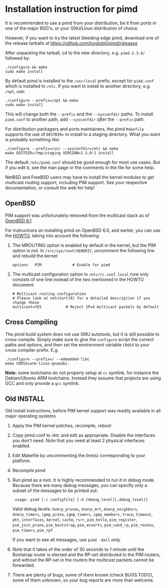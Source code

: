 Installation instruction for pimd
=================================

It is recommended to use a pimd from your distribution, be it from ports
in one of the major BSD's, or your GNU/Linux distribution of choice.

However, if you want to try the latest bleeding edge pimd, download one
of the release tarballs at <https://github.com/troglobit/pimd/releases>

After unpacking the tarball, cd to the new directory, e.g. `pimd-2.3.0/`
followed by:

    ./configure && make
    sudo make install

By default pimd is installed to the `/usr/local` prefix, except for
`pimd.conf` which is installed to `/etc`.  If you want to install to
another directory, e.g. `/opt`, use:

    ./configure --prefix=/opt && make
    sudo make install

This will change both the `--prefix` and the `--sysconfdir` paths.  To
install `pimd.conf` to another path, add `--sysconfdir` *after* the
`--prefix` path.

For distribution packagers and ports maintainers, the pimd `Makefile`
supports the use of `DESTDIR=` to install to a staging directory.  What
you want is probably something like:

    ./configure --prefix=/usr --sysconfdir=/etc && make
    make DESTDIR=/tmp/staging VERSION=2.3.0-1 install

The default `/etc/pimd.conf` should be good enough for most use cases.
But if you edit it, see the man page or the comments in the file for
some help.

NetBSD and FreeBSD users may have to install the kernel modules to get
multicast routing support, including PIM support.  See your respective
documentation, or consult the web for help!


OpenBSD
-------

PIM support was unfortunately removed from the multicast stack as of
[OpenBSD 6.1](https://marc.info/?l=openbsd-cvs&m=148240469327159)

For instructions on installing pimd on OpenBSD 6.0, and earlier, you can
use the [HOWTO](http://troglobit.com/howto-run-pimd-on-openbsd.html),
taking into account the following:

1. The MROUTING option is enabled by default in the kernel, but the PIM
   option is not.  In `/src/sys/conf/GENERIC`, uncomment the following
   line and rebuild the kernel:

   ```
   options   PIM              # Enable for pimd
   ```

2. The multicast configuration option in `/etc/rc.conf.local` now only
   consists of one line instead of the two mentioned in the HOWTO
   document:

   ```
   # Multicast routing configuration
   # Please look at netstart(8) for a detailed description if you change these
   multicast=YES           # Reject IPv4 multicast packets by default
   ```


Cross Compiling
---------------

The pimd build system does not use GNU autotools, but it is still
possible to cross-compile.  Simply make sure to give the `configure`
script the correct paths and options, and then set the environment
variable `CROSS` to your cross compiler prefix.  E.g.

    ./configure --prefix=/ --embedded-libc
    make CROSS=arm-linux-gnueabi-

**Note:** some toolchains do not properly setup at `cc` symlink, for
  instance the Debian/Ubuntu ARM toolchains.  Instead they assume that
  projects are using GCC and only provide a `gcc` symlink.


Old INSTALL
-----------

Old install instructions, before PIM kernel support was readily
available in all major operating systems

1. Apply the PIM kernel patches, recompile, reboot

2. Copy pimd.conf to /etc and edit as appropriate.  Disable the
   interfaces you don't need. Note that you need at least 2 physical
   interfaces enabled.

3. Edit Makefile by uncommenting the line(s) corresponding to your platform.

4. Recompile pimd

5. Run pimd as a root. It is highly recommended to run it in debug mode.
   Because there are many debug messages, you can specify only a subset of
   the messages to be printed out:

        usage: pimd [-c configfile] [-d [debug_level][,debug_level]]

   Valid debug levels: `dvmrp_prunes`, `dvmrp_mrt`, `dvmrp_neighbors`,
   `dvmrp_timers`, `igmp_proto`, `igmp_timers`, `igmp_members`, `trace`,
   `timeout`, `pkt`, `interfaces`, `kernel`, `cache`, `rsrr`,
   `pim_hello`, `pim_register`, `pim_join_prune`, `pim_bootstrap`,
   `pim_asserts`, `pim_cand_rp`, `pim_routes`, `pim_timers`, `pim_rpf`

   If you want to see all messages, use `pimd -dall` only.

6. Note that it takes of the order of 30 seconds to 1 minute until the
   Bootstrap router is elected and the RP-set distributed to the PIM
   routers, and without the RP-set in the routers the multicast packets
   cannot be forwarded.

7. There are plenty of bugs, some of them known (check BUGS.TODO), some of
   them unknown, so your bug reports are more than welcome.


